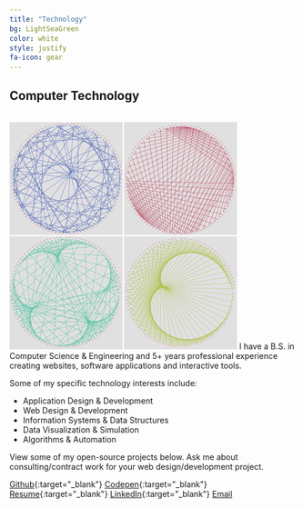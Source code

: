```yaml
---
title: "Technology"
bg: LightSeaGreen
color: white
style: justify
fa-icon: gear
---
```


## Computer Technology
<br>

<img class="feature-image" src="../img/times_table_animation.jpg"/>
I have a B.S. in Computer Science & Engineering and 5+ years professional experience creating websites, software applications and interactive tools.

Some of my specific technology interests include:

* Application Design & Development
* Web Design & Development
* Information Systems & Data Structures
* Data Visualization & Simulation
* Algorithms & Automation

View some of my open-source projects below. Ask me about consulting/contract work for your web design/development project.

[<span class="tooltip fa fa-github fa-2x"><span class="tooltiptext">Github</span></span>](https://github.com/aherman){:target="_blank"}
[<span class="tooltip fa fa-codepen fa-2x"><span class="tooltiptext">Codepen</span></span>](http://codepen.io/hippiefuturist){:target="_blank"}
[<span class="tooltip fa fa-file-pdf-o fa-2x "><span class="tooltiptext">Resume</span></span>](doc/andrew_herman_resume_2017-5-4.pdf){:target="_blank"}
[<span class="tooltip fa fa-linkedin fa-2x "><span class="tooltiptext">LinkedIn</span></span>](https://www.linkedin.com/in/andrew-herman-1683a422/){:target="_blank"}
[<span class="tooltip fa fa-envelope fa-2x"><span class="tooltiptext">Email</span></span>](#contact)
